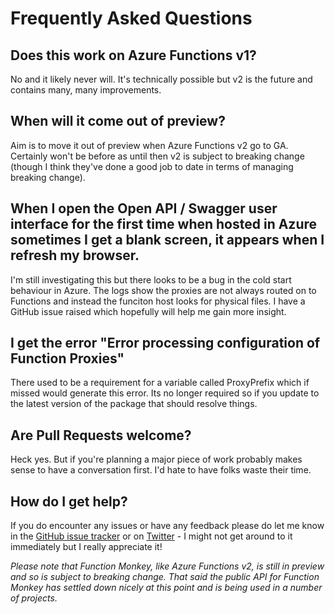 # Frequently Asked Questions

## Does this work on Azure Functions v1?

No and it likely never will. It's technically possible but v2 is the future and contains many, many improvements.

## When will it come out of preview?

Aim is to move it out of preview when Azure Functions v2 go to GA. Certainly won't be before as until then v2 is subject to breaking change (though I think they've done a good job to date in terms of managing breaking change).

## When I open the Open API / Swagger user interface for the first time when hosted in Azure sometimes I get a blank screen, it appears when I refresh my browser.

I'm still investigating this but there looks to be a bug in the cold start behaviour in Azure. The logs show the proxies are not always routed on to Functions and instead the funciton host looks for physical files. I have a GitHub issue raised which hopefully will help me gain more insight.

## I get the error "Error processing configuration of Function Proxies"

There used to be a requirement for a variable called ProxyPrefix which if missed would generate this error. Its no longer required so if you update to the latest version of the package that should resolve things.

## Are Pull Requests welcome?

Heck yes. But if you're planning a major piece of work probably makes sense to have a conversation first. I'd hate to have folks waste their time.

## How do I get help?

If you do encounter any issues or have any feedback please do let me know in the [GitHub issue tracker](https://github.com/JamesRandall/FunctionMonkey/issues) or on [Twitter](https://twitter.com/azuretrenches) - I might not get around to it immediately but I really appreciate it!

_Please note that Function Monkey, like Azure Functions v2, is still in preview and so is subject to breaking change. That said the public API for Function Monkey has settled down nicely at this point and is being used in a number of projects._



